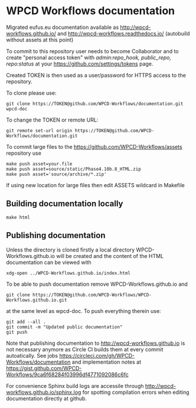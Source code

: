 # WPCD Workflows documentation

Migrated eufus.eu documentation available as http://wpcd-workflows.github.io/ and http://wpcd-workflows.readthedocs.io/ (autobuild without assets at this point)

To commit to this repository user needs to become Collaborator 
and to create "personal access token" with *admin:repo_hook, public_repo, repo:status* 
at your https://github.com/settings/tokens page.

Created TOKEN is then used as a user/password for HTTPS access to the repository.

To clone please use:

    git clone https://TOKEN@github.com/WPCD-Workflows/documentation.git wpcd-doc
    
    
To change the TOKEN or remote URL:

    git remote set-url origin https://TOKEN@github.com/WPCD-Workflows/documentation.git

To commit large files to the https://github.com/WPCD-Workflows/assets repository use 

    make push asset=your.file
    make push asset=source/static/Phase4.10b.8_HTML.zip
    make push asset='source/archive/*.zip'
    
If using new location for large files then edit ASSETS wildcard in Makefile

## Building documentation locally

    make html
    
## Publishing documentation


Unless the directory is cloned firstly a local directory WPCD-Workflows.github.io 
will be created and the content of the HTML documentation can be viewed with

    xdg-open ../WPCD-Workflows.github.io/index.html
    
To be able to push documentation remove WPCD-Workflows.github.io and 

    git clone https://TOKEN@github.com/WPCD-Workflows/WPCD-Workflows.github.io.git
   
at the same level as wpcd-doc. To push everything therein use:

    git add --all .
    git commit -m "Updated public documentation"
    git push

Note that publishing documentation to http://wpcd-workflows.github.io is not 
necessary anymore as Circle CI builds them at every commit autoatically.
See jobs https://circleci.com/gh/WPCD-Workflows/documentation and implementation
notes at https://gist.github.com/WPCD-Workflows/9ca6f68284f03996df4771092086c6fc

For convenience Sphinx build logs are accessile through 
http://wpcd-workflows.github.io/sphinx.log for spotting compilation errors
when editing documentation directly at github.
